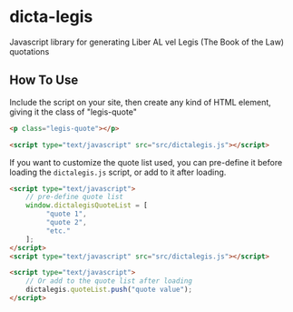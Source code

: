 # dicta-legis
Javascript library for generating Liber AL vel Legis (The Book of the Law) quotations

## How To Use
Include the script on your site, then create any kind of HTML element, giving it the class of "legis-quote"

```html
<p class="legis-quote"></p>

<script type="text/javascript" src="src/dictalegis.js"></script>
```

If you want to customize the quote list used, you can pre-define it before loading the `dictalegis.js` script, or add to it after loading.

```html
<script type="text/javascript">
    // pre-define quote list
    window.dictalegisQuoteList = [
         "quote 1",
         "quote 2",
         "etc."
    ];
</script>
<script type="text/javascript" src="src/dictalegis.js"></script>

<script type="text/javascript">
    // Or add to the quote list after loading
    dictalegis.quoteList.push("quote value");
</script>
```
